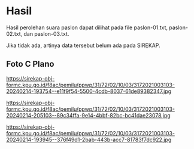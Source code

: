 # Hasil

Hasil perolehan suara paslon dapat dilihat pada file paslon-01.txt, paslon-02.txt, dan paslon-03.txt.

Jika tidak ada, artinya data tersebut belum ada pada SIREKAP.

## Foto C Plano

https://sirekap-obj-formc.kpu.go.id/f8ac/pemilu/ppwp/31/72/02/10/03/3172021003103-20240214-193754--e11f9f54-5500-4cdb-8037-61de89382347.jpg

https://sirekap-obj-formc.kpu.go.id/f8ac/pemilu/ppwp/31/72/02/10/03/3172021003103-20240214-205103--89c34ffa-9e14-4bbf-82bc-bc41dae23078.jpg

https://sirekap-obj-formc.kpu.go.id/f8ac/pemilu/ppwp/31/72/02/10/03/3172021003103-20240214-193945--376f49d1-2bab-443b-acc7-81783f7dc922.jpg
